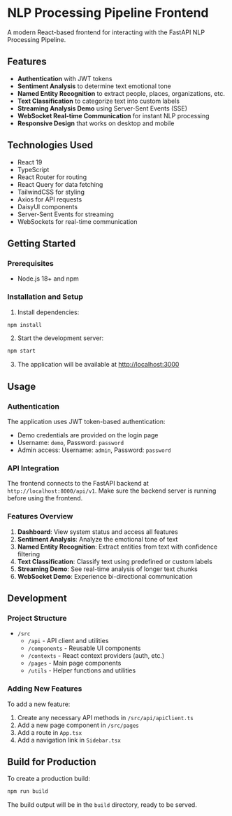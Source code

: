 # NLP Processing Pipeline Frontend

A modern React-based frontend for interacting with the FastAPI NLP Processing Pipeline.

## Features

- **Authentication** with JWT tokens
- **Sentiment Analysis** to determine text emotional tone
- **Named Entity Recognition** to extract people, places, organizations, etc.
- **Text Classification** to categorize text into custom labels
- **Streaming Analysis Demo** using Server-Sent Events (SSE)
- **WebSocket Real-time Communication** for instant NLP processing
- **Responsive Design** that works on desktop and mobile

## Technologies Used

- React 19
- TypeScript
- React Router for routing
- React Query for data fetching
- TailwindCSS for styling
- Axios for API requests
- DaisyUI components
- Server-Sent Events for streaming
- WebSockets for real-time communication

## Getting Started

### Prerequisites

- Node.js 18+ and npm

### Installation and Setup

1. Install dependencies:
```bash
npm install
```

2. Start the development server:
```bash
npm start
```

3. The application will be available at [http://localhost:3000](http://localhost:3000)

## Usage

### Authentication

The application uses JWT token-based authentication:
- Demo credentials are provided on the login page
- Username: `demo`, Password: `password`
- Admin access: Username: `admin`, Password: `password`

### API Integration

The frontend connects to the FastAPI backend at `http://localhost:8000/api/v1`.
Make sure the backend server is running before using the frontend.

### Features Overview

1. **Dashboard**: View system status and access all features
2. **Sentiment Analysis**: Analyze the emotional tone of text
3. **Named Entity Recognition**: Extract entities from text with confidence filtering
4. **Text Classification**: Classify text using predefined or custom labels
5. **Streaming Demo**: See real-time analysis of longer text chunks
6. **WebSocket Demo**: Experience bi-directional communication

## Development

### Project Structure

- `/src`
  - `/api` - API client and utilities
  - `/components` - Reusable UI components
  - `/contexts` - React context providers (auth, etc.)
  - `/pages` - Main page components
  - `/utils` - Helper functions and utilities

### Adding New Features

To add a new feature:
1. Create any necessary API methods in `/src/api/apiClient.ts`
2. Add a new page component in `/src/pages`
3. Add a route in `App.tsx`
4. Add a navigation link in `Sidebar.tsx`

## Build for Production

To create a production build:

```bash
npm run build
```

The build output will be in the `build` directory, ready to be served.
